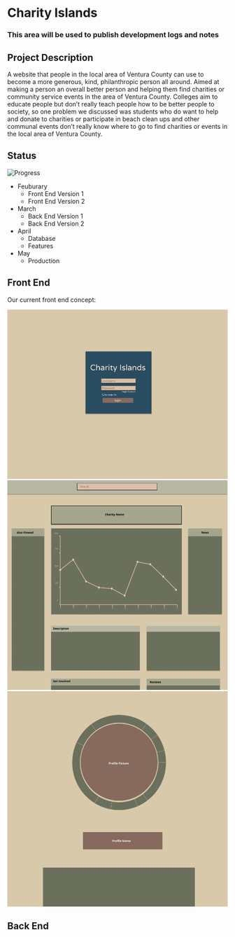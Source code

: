 # Charity Islands

### This area will be used to publish development logs and notes

## Project Description

A website that people in the local area of Ventura County can use to become a more generous, kind, philanthropic person all around. Aimed at making a person an overall better person and helping them find charities or community service events in the area of Ventura County. Colleges aim to educate people but don’t really teach people how to be better people to society, so one problem we discussed was students who do want to help and donate to charities or participate in beach clean ups and other communal events don’t really know where to go to find charities or events in the local area of Ventura County.

## Status

![Progress](https://progress-bar.dev/9/?scale=100&title=progress&width=1000&color=856A5D&suffix=%)

- Feuburary
  - Front End Version 1
  - Front End Version 2
- March
  - Back End Version 1
  - Back End Version 2
- April
  - Database
  - Features
- May
  - Production

## Front End

Our current front end concept:

![login](./misc/login_mock.PNG)
![chairty](./misc/chairty_mock.PNG)
![profile](./misc/profile.PNG)

## Back End
